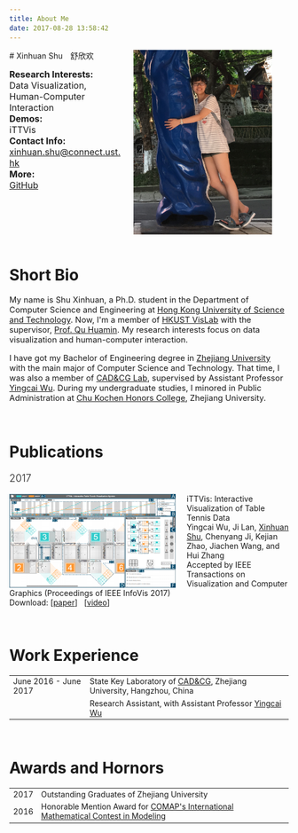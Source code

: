 ```yaml
---
title: About Me
date: 2017-08-28 13:58:42
---
```

<img src="about/about/me.jpg" width="250px" style="float:right; margin-left:20px; margin-right:30px">
# Xinhuan Shu　舒欣欢

<font size=3><strong>Research Interests:</strong></font>  
<font size=3> Data Visualization, Human-Computer Interaction </font>  
<font size=3><strong>Demos:</strong></font>  
<font size=3> <a class="aboutLinks">iTTVis</a> </font>  
<font size=3><strong>Contact Info:</strong></font>  
<font size=3> <a class="aboutLinks" href="mailto:xinhuan.shu@connect.ust.hk">xinhuan.shu@connect.ust.hk</a> </font>  
<font size=3><strong>More:</strong></font>  
<font size=3> <a class="aboutLinks" href="https://github.com/shuxinhuan">GitHub</a></font>  

<p style="clear:both">&nbsp;</p>

# Short Bio
<p style="font-size: 105%"> My name is Shu Xinhuan, a Ph.D. student in the Department of Computer Science and Engineering at <a class="aboutLinks" href="http://www.ust.hk/">Hong Kong University of Science and Technology</a>. Now, I'm a member of <a class="aboutLinks" href="http://vis.cse.ust.hk/">HKUST VisLab</a> with the supervisor, <a class="aboutLinks" href="http://www.huamin.org/">Prof. Qu Huamin</a>. My research interests focus on data visualization and human-computer interaction.</p>

<p style="font-size: 105%">I have got my Bachelor of Engineering degree in <a class="aboutLinks" href="http://www.zju.edu.cn/english/">Zhejiang University</a> with the main major of Computer Science and Technology. That time, I was also a member of <a class="aboutLinks" href="http://www.cad.zju.edu.cn/english.html">CAD&CG Lab</a>, supervised by Assistant Professor <a class="aboutLinks" href="http://www.ycwu.org/">Yingcai Wu</a>. During my undergraduate studies, I minored in Public Administration at <a class="aboutLinks" href="http://ckc.zju.edu.cn/english/">Chu Kochen Honors College</a>, Zhejiang University.</p>

<p style="clear:both">&nbsp;</p>

# Publications
<p style="font-size: 130%; font-weight: 300 !important">2017</p>
<div class="row">
  <div class="col-xs-5">
    <img src="about/about/iTTVis.png" width="300px" style="float:left; margin-right:20px">
  </div>
  <div class="col-xs-7">
    <p>
      <span class="pub_title">iTTVis: Interactive Visualization of Table Tennis Data</span>
      </br>
      Yingcai Wu, Ji Lan, <u class="me">Xinhuan Shu</u>, Chenyang Ji, Kejian Zhao, Jiachen Wang, and Hui Zhang
      </br>
      Accepted by IEEE Transactions on Visualization and Computer Graphics (Proceedings of IEEE InfoVis 2017)
      <br>
      Download: [<a href="about/iTTVis.pdf" class="aboutLinks">paper</a>]&nbsp;&nbsp;&nbsp;[<a href="about/iTTVis.mp4" class="aboutLinks">video</a>]
    </p>
  </div>
</div>


<p style="clear:both">&nbsp;</p>

# Work Experience
<table class="aboutTable">
  <tr>
    <td class="tableDate"> June 2016 - June 2017 </td>
    <td class="tableTitle"> State Key Laboratory of <a class="aboutLinks" href="http://www.cad.zju.edu.cn/english.html">CAD&CG</a>, Zhejiang University, Hangzhou, China</td>
  </tr>
  <tr>
    <td class="tableDate"> &nbsp; </td>
    <td class="tableDescr"> Research Assistant, with Assistant Professor <a class="aboutLinks" href="http://www.ycwu.org/">Yingcai Wu</a></td>
  </tr>
</table>

<p style="clear:both">&nbsp;</p>

# Awards and Hornors
<table class="aboutTable">
  <tr>
    <td class="tableDate"> 2017 </td>
    <td class="tableDescr"> Outstanding Graduates of Zhejiang University</td>
  </tr>
  <tr>
    <td class="tableDate"> 2016 </td>
    <td class="tableDescr"> Honorable Mention Award for <a class="aboutLinks" href="http://www.comap.com/">COMAP's International Mathematical Contest in Modeling</a></td>
  </tr>
</table>

<p style="clear:both">&nbsp;</p>
